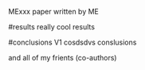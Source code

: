 MExxx
paper written by ME

#results 
really cool results 

#conclusions V1
cosdsdvs conslusions 

and all of my frients (co-authors) 
